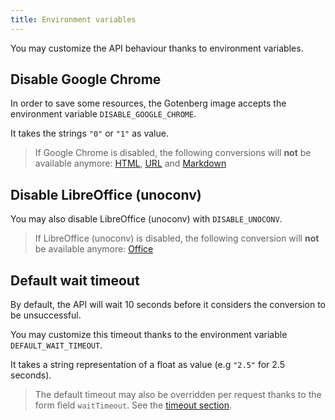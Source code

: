 ```yaml
---
title: Environment variables
---
```


You may customize the API behaviour thanks to environment variables.

## Disable Google Chrome

In order to save some resources, the Gotenberg image accepts the environment variable `DISABLE_GOOGLE_CHROME`.

It takes the strings `"0"` or `"1"` as value.

> If Google Chrome is disabled, the following conversions will **not** be available anymore:
> [HTML](#html), [URL](#url) and [Markdown](#markdown)


## Disable LibreOffice (unoconv)

You may also disable LibreOffice (unoconv) with `DISABLE_UNOCONV`.

> If LibreOffice (unoconv) is disabled, the following conversion will **not** be available anymore:
> [Office](#office)

## Default wait timeout

By default, the API will wait 10 seconds before it considers the conversion to be unsuccessful.

You may customize this timeout thanks to the environment variable `DEFAULT_WAIT_TIMEOUT`.

It takes a string representation of a float as value (e.g `"2.5"` for 2.5 seconds).

> The default timeout may also be overridden per request thanks to the form field `waitTimeout`.
> See the [timeout section](#timeout).